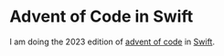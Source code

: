 # Advent of Code in Swift

I am doing the 2023 edition of [advent of code](https://adventofcode.com/2023) in [Swift](https://www.swift.org).


